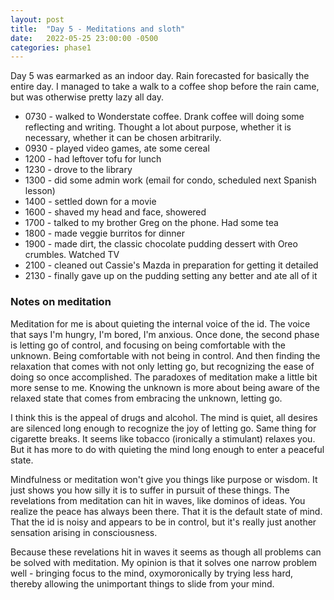 ```yaml
---
layout: post
title:  "Day 5 - Meditations and sloth"
date:   2022-05-25 23:00:00 -0500
categories: phase1
---
```


Day 5 was earmarked as an indoor day. Rain forecasted for basically the entire day. I managed to take a walk to a coffee shop
before the rain came, but was otherwise pretty lazy all day.

* 0730 - walked to Wonderstate coffee. Drank coffee will doing some reflecting and writing. Thought a lot about purpose, whether it is necessary,
whether it can be chosen arbitrarily. 
* 0930 - played video games, ate some cereal
* 1200 - had leftover tofu for lunch
* 1230 - drove to the library
* 1300 - did some admin work (email for condo, scheduled next Spanish lesson)
* 1400 - settled down for a movie
* 1600 - shaved my head and face, showered
* 1700 - talked to my brother Greg on the phone. Had some tea
* 1800 - made veggie burritos for dinner
* 1900 - made dirt, the classic chocolate pudding dessert with Oreo crumbles. Watched TV
* 2100 - cleaned out Cassie's Mazda in preparation for getting it detailed
* 2130 - finally gave up on the pudding setting any better and ate all of it


### Notes on meditation

Meditation for me is about quieting the internal voice of the id. The voice that says I'm hungry, I'm bored, I'm anxious.
Once done, the second phase is letting go of control, and focusing on being comfortable with the unknown. Being comfortable
with not being in control. And then finding the relaxation that comes with not only letting go, but recognizing the ease of doing so
once accomplished. The paradoxes of meditation make a little bit more sense to me. Knowing the unknown is more about being aware of the
relaxed state that comes from embracing the unknown, letting go.

I think this is the appeal of drugs and alcohol. The mind is quiet, all desires are silenced long enough to recognize the joy of letting go.
Same thing for cigarette breaks. It seems like tobacco (ironically a stimulant) relaxes you. But it has more to do with quieting the mind
long enough to enter a peaceful state.

Mindfulness or meditation won't give you things like purpose or wisdom. It just shows you how silly it is to suffer in
pursuit of these things. The revelations from meditation can hit in waves, like dominos of ideas. You realize the peace
has always been there. That it is the default state of mind. That the id is noisy and appears to be in control, but it's really
just another sensation arising in consciousness.

Because these revelations hit in waves it seems as though all problems can be solved with meditation. My opinion is that it
solves one narrow problem well - bringing focus to the mind, oxymoronically by trying less
hard, thereby allowing the unimportant things to slide from your mind.
